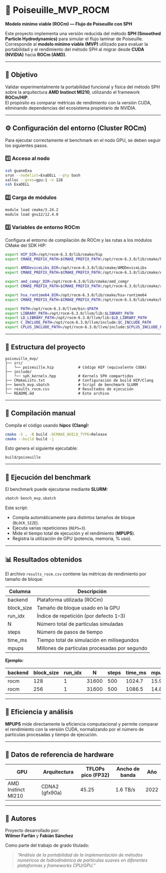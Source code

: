 # 🚀 Poiseuille_MVP_ROCM
**Modelo mínimo viable (ROCm) — Flujo de Poiseuille con SPH**

Este proyecto implementa una versión reducida del método **SPH (Smoothed Particle Hydrodynamics)** para simular el flujo laminar de Poiseuille.  
Corresponde al **modelo mínimo viable (MVP)** utilizado para evaluar la portabilidad y el rendimiento del método SPH al migrar desde **CUDA (NVIDIA)** hacia **ROCm (AMD)**.

---

## 🧠 Objetivo

Validar experimentalmente la portabilidad funcional y física del método SPH sobre la arquitectura **AMD Instinct MI210**, utilizando el framework **ROCm/HIP**.  
El propósito es comparar métricas de rendimiento con la versión CUDA, eliminando dependencias del ecosistema propietario de NVIDIA.

---

## ⚙️ Configuración del entorno (Cluster ROCm)

Para ejecutar correctamente el benchmark en el nodo GPU, se deben seguir los siguientes pasos.

### 1️⃣ Acceso al nodo

```bash
ssh guaneExa
srun --nodelist=ExaDELL --pty bash
salloc --gres=gpu:1 -n 128
ssh ExaDELL
```

### 2️⃣ Carga de módulos

```bash
module load cmake/3.24.2
module load gnu12/12.4.0
```

### 3️⃣ Variables de entorno ROCm

Configura el entorno de compilación de ROCm y las rutas a los módulos CMake del SDK HIP:

```bash
export HIP_DIR=/opt/rocm-6.3.0/lib/cmake/hip
export CMAKE_PREFIX_PATH=$CMAKE_PREFIX_PATH:/opt/rocm-6.3.0/lib/cmake/hip

export AMDDeviceLibs_DIR=/opt/rocm-6.3.0/lib/cmake/AMDDeviceLibs
export CMAKE_PREFIX_PATH=$CMAKE_PREFIX_PATH:/opt/rocm-6.3.0/lib/cmake/AMDDeviceLibs

export amd_comgr_DIR=/opt/rocm-6.3.0/lib/cmake/amd_comgr
export CMAKE_PREFIX_PATH=$CMAKE_PREFIX_PATH:/opt/rocm-6.3.0/lib/cmake/amd_comgr

export hsa_runtime64_DIR=/opt/rocm-6.3.0/lib/cmake/hsa-runtime64
export CMAKE_PREFIX_PATH=$CMAKE_PREFIX_PATH:/opt/rocm-6.3.0/lib/cmake/hsa-runtime64

export PATH=/opt/rocm-6.3.0/llvm/bin:$PATH
export LIBRARY_PATH=/opt/rocm-6.3.0/llvm/lib:$LIBRARY_PATH
export LD_LIBRARY_PATH=/opt/rocm-6.3.0/llvm/lib:$LD_LIBRARY_PATH
export C_INCLUDE_PATH=/opt/rocm-6.3.0/llvm/include:$C_INCLUDE_PATH
export CPLUS_INCLUDE_PATH=/opt/rocm-6.3.0/llvm/include:$CPLUS_INCLUDE_PATH
```

---

## 🧩 Estructura del proyecto

```
poiseuille_mvp/
├── src/
│   └── poiseuille.hip           # Código HIP (equivalente CUDA)
├── include/
│   └── sph_kernels.hpp          # Kernels SPH compartidos
├── CMakeLists.txt               # Configuración de build HIP/Clang
├── bench_mvp.sbatch             # Script de benchmark SLURM
├── results_rocm.csv             # Resultados de ejecución
└── README.md                    # Este archivo
```

---

## 🔧 Compilación manual

Compila el código usando **hipcc (Clang):**

```bash
cmake -S . -B build -DCMAKE_BUILD_TYPE=Release
cmake --build build -j
```

Esto genera el siguiente ejecutable:

```
build/poiseuille
```

---

## 🚀 Ejecución del benchmark

El benchmark puede ejecutarse mediante **SLURM:**

```bash
sbatch bench_mvp.sbatch
```

Este script:

- Compila automáticamente para distintos tamaños de bloque (`BLOCK_SIZE`).
- Ejecuta varias repeticiones (`REPS=3`).
- Mide el tiempo total de ejecución y el rendimiento (**MPUPS**).
- Registra la utilización de GPU (potencia, memoria, % uso).

---

## 📊 Resultados obtenidos

El archivo `results_rocm.csv` contiene las métricas de rendimiento por tamaño de bloque:

| Columna     | Descripción                                           |
|--------------|--------------------------------------------------------|
| backend      | Plataforma utilizada (ROCm)                           |
| block_size   | Tamaño de bloque usado en la GPU                      |
| run_idx      | Índice de repetición (por defecto 1–3)                |
| N            | Número total de partículas simuladas                  |
| steps        | Número de pasos de tiempo                             |
| time_ms      | Tiempo total de simulación en milisegundos            |
| mpups        | Millones de partículas procesadas por segundo         |

**Ejemplo:**

| backend | block_size | run_idx | N     | steps | time_ms | mpups |
|----------|-------------|---------|--------|--------|---------|--------|
| rocm     | 128         | 1       | 31600 | 500    | 1024.7  | 15.9   |
| rocm     | 256         | 1       | 31600 | 500    | 1086.5  | 14.8   |

---

## 🧮 Eficiencia y análisis

**MPUPS** mide directamente la eficiencia computacional y permite comparar el rendimiento con la versión CUDA, normalizando por el número de partículas procesadas y tiempo de ejecución.

---

## 🧮 Datos de referencia de hardware

| GPU                | Arquitectura    | TFLOPs pico (FP32) | Ancho de banda | Año  |
|--------------------|-----------------|---------------------|----------------|------|
| AMD Instinct MI210 | CDNA2 (gfx90a)  | 45.25               | 1.6 TB/s       | 2022 |

---

## 🧾 Autores

Proyecto desarrollado por:  
**Wilmer Farfán** y **Fabián Sánchez**  

Como parte del trabajo de grado titulado:  
> *“Análisis de la portabilidad de la implementación de métodos numéricos de hidrodinámica de partículas suaves en diferentes plataformas y frameworks CPU/GPU.”*
